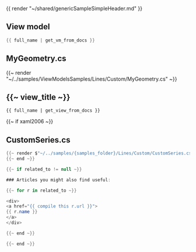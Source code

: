 {{ render "~/shared/genericSampleSimpleHeader.md" }}

## View model

```csharp
{{ full_name | get_vm_from_docs }}
```

## MyGeometry.cs

{{~ render "~/../samples/ViewModelsSamples/Lines/Custom/MyGeometry.cs" ~}}

## {{~ view_title ~}}
```
{{ full_name | get_view_from_docs }}
```

{{~ if xaml2006 ~}}
## CustomSeries.cs

```csharp
{{~ render $"~/../samples/{samples_folder}/Lines/Custom/CustomSeries.cs" ~}}
{{~ end ~}}

{{~ if related_to != null ~}}

### Articles you might also find useful:

{{~ for r in related_to ~}}

<div>
<a href="{{ compile this r.url }}">
{{ r.name }}
</a>
</div>

{{~ end ~}}

{{~ end ~}}